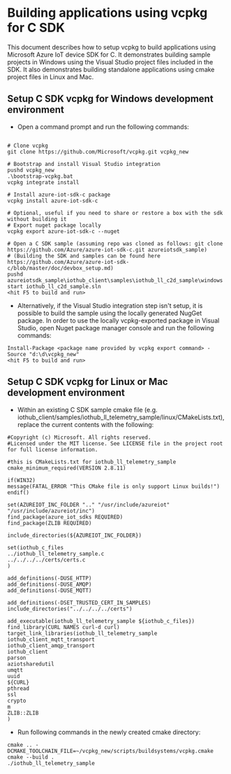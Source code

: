 # Building applications using vcpkg for C SDK

This document describes how to setup vcpkg to build applications using Microsoft Azure IoT device SDK for C. It demonstrates building sample projects in Windows using the Visual Studio project files included in the SDK. It also demonstrates building standalone applications using cmake project files in Linux and Mac.

## Setup C SDK vcpkg for Windows development environment

- Open a command prompt and run the following commands:

```Shell

# Clone vcpkg
git clone https://github.com/Microsoft/vcpkg.git vcpkg_new

# Bootstrap and install Visual Studio integration
pushd vcpkg_new
.\bootstrap-vcpkg.bat
vcpkg integrate install

# Install azure-iot-sdk-c package
vcpkg install azure-iot-sdk-c

# Optional, useful if you need to share or restore a box with the sdk without building it
# Export nuget package locally
vcpkg export azure-iot-sdk-c --nuget

# Open a C SDK sample (assuming repo was cloned as follows: git clone https://github.com/Azure/azure-iot-sdk-c.git azureiotsdk_sample)
# (Building the SDK and samples can be found here https://github.com/Azure/azure-iot-sdk-c/blob/master/doc/devbox_setup.md)
pushd azureiotsdk_sample\iothub_client\samples\iothub_ll_c2d_sample\windows
start iothub_ll_c2d_sample.sln
<hit F5 to build and run>
```

- Alternatively, if the Visual Studio integration step isn't setup, it is possible to build the sample using the locally generated NugGet package. In order to use the locally vcpkg-exported package in Visual Studio, open Nuget package manager console and run the following commands:
```Shell
Install-Package <package name provided by vcpkg export command> -Source "d:\d\vcpkg_new"
<hit F5 to build and run>
```

## Setup C SDK vcpkg for Linux or Mac development environment	
		
- Within an existing C SDK sample cmake file (e.g. iothub_client/samples/iothub_ll_telemetry_sample/linux/CMakeLists.txt), replace the current contents with the following:

```Shell
#Copyright (c) Microsoft. All rights reserved.	
#Licensed under the MIT license. See LICENSE file in the project root for full license information.

#this is CMakeLists.txt for iothub_ll_telemetry_sample
cmake_minimum_required(VERSION 2.8.11)

if(WIN32)
message(FATAL_ERROR "This CMake file is only support Linux builds!")
endif()

set(AZUREIOT_INC_FOLDER ".." "/usr/include/azureiot" "/usr/include/azureiot/inc")
find_package(azure_iot_sdks REQUIRED)
find_package(ZLIB REQUIRED)

include_directories(${AZUREIOT_INC_FOLDER})

set(iothub_c_files
../iothub_ll_telemetry_sample.c
../../../../certs/certs.c
)

add_definitions(-DUSE_HTTP)
add_definitions(-DUSE_AMQP)
add_definitions(-DUSE_MQTT)

add_definitions(-DSET_TRUSTED_CERT_IN_SAMPLES)
include_directories("../../../../certs")

add_executable(iothub_ll_telemetry_sample ${iothub_c_files})
find_library(CURL NAMES curl-d curl)
target_link_libraries(iothub_ll_telemetry_sample
iothub_client_mqtt_transport
iothub_client_amqp_transport
iothub_client
parson
aziotsharedutil
umqtt
uuid
${CURL}
pthread
ssl
crypto
m
ZLIB::ZLIB
)
```

- Run following commands in the newly created cmake directory:
```Shell
cmake .. -DCMAKE_TOOLCHAIN_FILE=~/vcpkg_new/scripts/buildsystems/vcpkg.cmake
cmake --build .
./iothub_ll_telemetry_sample
```
